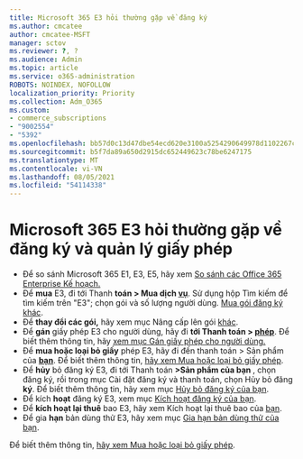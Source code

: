 ```yaml
---
title: Microsoft 365 E3 hỏi thường gặp về đăng ký
ms.author: cmcatee
author: cmcatee-MSFT
manager: sctov
ms.reviewer: ?, ?
ms.audience: Admin
ms.topic: article
ms.service: o365-administration
ROBOTS: NOINDEX, NOFOLLOW
localization_priority: Priority
ms.collection: Adm_O365
ms.custom:
- commerce_subscriptions
- "9002554"
- "5392"
ms.openlocfilehash: bb57d0c13d47dbe54ecd620e3100a5254290649978d1102267cac04414337b59
ms.sourcegitcommit: b5f7da89a650d2915dc652449623c78be6247175
ms.translationtype: MT
ms.contentlocale: vi-VN
ms.lasthandoff: 08/05/2021
ms.locfileid: "54114338"
---
```

# <a name="microsoft-365-e3-subscription-and-license-management-faq"></a>Microsoft 365 E3 hỏi thường gặp về đăng ký và quản lý giấy phép

- Để so sánh Microsoft 365 E1, E3, E5, hãy xem [So sánh các Office 365 Enterprise Kế hoạch.](https://www.microsoft.com/microsoft-365/business/compare-more-office-365-for-business-plans)
- Để **mua** E3, đi tới Thanh **toán > Mua dịch [vụ](https://go.microsoft.com/fwlink/p/?linkid=868433)**. Sử dụng hộp Tìm kiếm để tìm kiếm trên "E3"; chọn gói và số lượng người dùng. [Mua gói đăng ký khác](https://docs.microsoft.com/microsoft-365/commerce/try-or-buy-microsoft-365#buy-a-different-subscription).
- Để **thay đổi các gói,** hãy xem mục Nâng cấp lên gói [khác](https://docs.microsoft.com/microsoft-365/commerce/subscriptions/upgrade-to-different-plan).
- Để **gán** giấy phép E3 cho người dùng, hãy đi **tới Thanh toán > [phép](https://go.microsoft.com/fwlink/p/?linkid=842264)**. Để biết thêm thông tin, hãy [xem mục Gán giấy phép cho người dùng.](https://docs.microsoft.com/microsoft-365/admin/manage/assign-licenses-to-users)
- Để **mua hoặc loại bỏ giấy** phép E3, hãy đi đến thanh toán > Sản phẩm của **[bạn](https://go.microsoft.com/fwlink/p/?linkid=842054)**. Để biết thêm thông tin, [hãy xem Mua hoặc loại bỏ giấy phép](https://docs.microsoft.com/microsoft-365/commerce/licenses/buy-licenses).
- Để **hủy** bỏ đăng ký E3, đi tới Thanh toán  **>Sản phẩm của bạn [](https://go.microsoft.com/fwlink/p/?linkid=842054)**, chọn đăng ký, rồi trong mục Cài đặt đăng ký và thanh toán, chọn Hủy bỏ đăng **ký**. Để biết thêm thông tin, hãy xem mục [Hủy bỏ đăng ký của bạn](https://docs.microsoft.com/microsoft-365/commerce/subscriptions/cancel-your-subscription).
- Để kích **hoạt** đăng ký E3, xem mục [Kích hoạt đăng ký của bạn](https://docs.microsoft.com/alchemyinsights/activate-your-office-365-subscription).
- Để **kích hoạt lại thuê** bao E3, hãy xem Kích hoạt lại thuê bao của [bạn](https://docs.microsoft.com/alchemyinsights/reactivate-your-subscription).
- Để gia **hạn** bản dùng thử E3, hãy xem mục [Gia hạn bản dùng thử của bạn](https://docs.microsoft.com/microsoft-365/commerce/extend-your-trial).

Để biết thêm thông tin, [hãy xem Mua hoặc loại bỏ giấy phép](https://docs.microsoft.com/microsoft-365/commerce/licenses/buy-licenses).